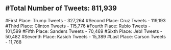 #Total Number of Tweets: 811,939 
---
#First Place: Trump Tweets - 327,264
#Second Place: Cruz Tweets - 119,193
#Third Place: Clinton Tweets - 115,776
#Fourth Place: Rubio Tweets - 101,599
#Fifth Place: Sanders Tweets - 70,469
#Sixth Place: Jeb! Tweets - 50,482
#Seventh Place: Kasich Tweets - 15,389
#Last Place: Carson Tweets - 11,768
